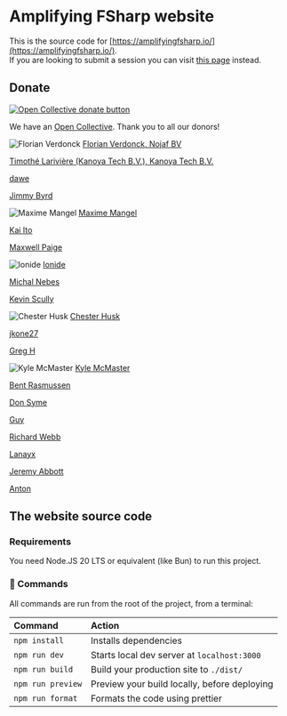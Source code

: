 # Amplifying FSharp website

This is the source code for [https://amplifyingfsharp.io/](https://amplifyingfsharp.io/).  
If you are looking to submit a session you can visit [this page](https://amplifyingfsharp.io/join-us/) instead.

## Donate

[![Open Collective donate button](https://opencollective.com/amplifying-fsharp/donate/button.png?color=blue)](https://opencollective.com/amplifying-fsharp/donate)

We have an [Open Collective](https://opencollective.com/amplifying-fsharp#category-ABOUT). Thank you to all our donors!

![Florian Verdonck](https://www.gravatar.com/avatar/7700b17da33f36e69154d8585afbe768?default=404&s=50) [Florian Verdonck, Nojaf BV](https://opencollective.com/florian-verdonck)

[Timothé Larivière (Kanoya Tech B.V.), Kanoya Tech B.V.](https://opencollective.com/timothelariviere)

[dawe](https://opencollective.com/guest-44f16fd5)

[Jimmy Byrd](https://opencollective.com/jimmy-byrd1)

![Maxime Mangel](https://www.gravatar.com/avatar/ebc3bbcbf88293a971c346e1406f08a8?default=404&s=50) [Maxime Mangel](https://opencollective.com/maxime-mangel)

[Kai Ito](https://opencollective.com/guest-234c4a61)

[Maxwell Paige](https://opencollective.com/maxwell-paige)

![Ionide](https://opencollective-production.s3.us-west-1.amazonaws.com/1dc76620-24ad-11e9-b372-6b1a73f011d0.png&s=50) [Ionide](https://opencollective.com/ionide)

[Michal Nebes](https://opencollective.com/michal-nebes)

[Kevin Scully](https://opencollective.com/guest-869ff6be)

![Chester Husk](https://www.gravatar.com/avatar/d2f117e84eb4380996e3bce3e7850f33?default=404&s=50) [Chester Husk](https://opencollective.com/chester-husk)

[jkone27](https://opencollective.com/jkone27)

[Greg H](https://opencollective.com/guest-e96f59f1)

![Kyle McMaster](https://opencollective-production.s3.us-west-1.amazonaws.com/3ed94f00-586a-11ed-8cfe-775d08dfbc28.png&s=50) [Kyle McMaster](https://opencollective.com/kyle-mcmaster)

[Bent Rasmussen](https://opencollective.com/guest-1006fa5b)

[Don Syme](https://opencollective.com/don-syme1)

[Guy](https://opencollective.com/guest-2abe9028)

[Richard Webb](https://opencollective.com/richard-webb)

[Lanayx](https://opencollective.com/guest-3f6e0f58)

[Jeremy Abbott](https://opencollective.com/jeremy-abbott)

[Anton](https://opencollective.com/guest-949aaeee)

## The website source code

### Requirements

You need Node.JS 20 LTS or equivalent (like Bun) to run this project.

### 🧞 Commands

All commands are run from the root of the project, from a terminal:

| Command           | Action                                       |
| :---------------- | :------------------------------------------- |
| `npm install`     | Installs dependencies                        |
| `npm run dev`     | Starts local dev server at `localhost:3000`  |
| `npm run build`   | Build your production site to `./dist/`      |
| `npm run preview` | Preview your build locally, before deploying |
| `npm run format`  | Formats the code using prettier              |
